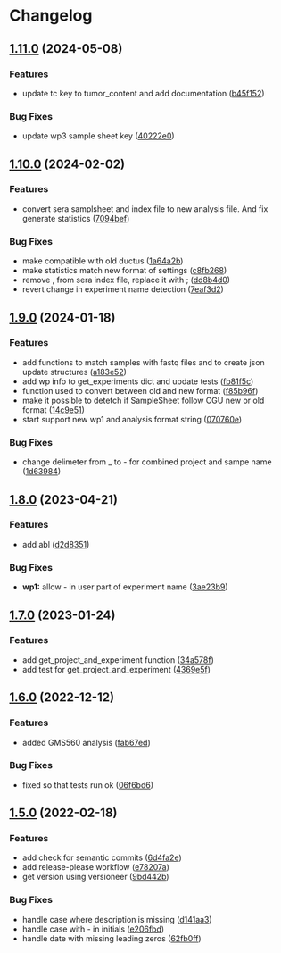 # Changelog

## [1.11.0](https://www.github.com/clinical-genomics-uppsala/ductus-core/compare/v1.10.0...v1.11.0) (2024-05-08)


### Features

* update tc key to tumor_content and add documentation ([b45f152](https://www.github.com/clinical-genomics-uppsala/ductus-core/commit/b45f152573aa0e47d97395e708a08b9da205e8ad))


### Bug Fixes

* update wp3 sample sheet key ([40222e0](https://www.github.com/clinical-genomics-uppsala/ductus-core/commit/40222e05633ef368d5fa061b98d9f04fcdf20022))

## [1.10.0](https://www.github.com/clinical-genomics-uppsala/ductus-core/compare/v1.9.0...v1.10.0) (2024-02-02)


### Features

* convert sera samplsheet and index file to new analysis file. And fix generate statistics ([7094bef](https://www.github.com/clinical-genomics-uppsala/ductus-core/commit/7094befa5d1f7477deea0518b574745915b932e0))


### Bug Fixes

* make compatible with old ductus ([1a64a2b](https://www.github.com/clinical-genomics-uppsala/ductus-core/commit/1a64a2b7c8070d1d9f3df86ca6f16e4fe6415ccd))
* make statistics match new format of settings ([c8fb268](https://www.github.com/clinical-genomics-uppsala/ductus-core/commit/c8fb26876078125cd22a322b4a0ac09534af60c0))
* remove , from sera index file, replace it with ; ([dd8b4d0](https://www.github.com/clinical-genomics-uppsala/ductus-core/commit/dd8b4d0664a14ab76daba7dc08c9a908099f43e3))
* revert change in experiment name detection ([7eaf3d2](https://www.github.com/clinical-genomics-uppsala/ductus-core/commit/7eaf3d2b39476e132c206ab41cbcac835ba99ecc))

## [1.9.0](https://www.github.com/clinical-genomics-uppsala/ductus-core/compare/v1.8.0...v1.9.0) (2024-01-18)


### Features

* add functions to match samples with fastq files and to create json update structures ([a183e52](https://www.github.com/clinical-genomics-uppsala/ductus-core/commit/a183e5258f96d58a9aacc14ecf7aad45795969ce))
* add wp info to get_experiments dict and update tests ([fb81f5c](https://www.github.com/clinical-genomics-uppsala/ductus-core/commit/fb81f5cace035c9fdb2d15e8208518621d5b6984))
* function used to convert between old and new format ([f85b96f](https://www.github.com/clinical-genomics-uppsala/ductus-core/commit/f85b96f2f0bd18da1ce69c805876517d88c5a0bf))
* make it possible to detetch if SampleSheet follow CGU new or old format ([14c9e51](https://www.github.com/clinical-genomics-uppsala/ductus-core/commit/14c9e51140524601cfebf1ec299a45368659ab51))
* start support new wp1 and analysis format string ([070760e](https://www.github.com/clinical-genomics-uppsala/ductus-core/commit/070760e62000a22907652da5b33a348ee6ccda29))


### Bug Fixes

* change delimeter from _ to - for combined project and sampe name ([1d63984](https://www.github.com/clinical-genomics-uppsala/ductus-core/commit/1d63984745e49958be2ec44e9f9e5280d4da45b2))

## [1.8.0](https://www.github.com/clinical-genomics-uppsala/ductus-core/compare/v1.7.0...v1.8.0) (2023-04-21)


### Features

* add abl ([d2d8351](https://www.github.com/clinical-genomics-uppsala/ductus-core/commit/d2d8351655a1775ba275c5f4348ce8a107a8bab3))


### Bug Fixes

* **wp1:** allow - in user part of experiment name ([3ae23b9](https://www.github.com/clinical-genomics-uppsala/ductus-core/commit/3ae23b930153686cebbca9504ee8bb9edf53a149))

## [1.7.0](https://www.github.com/clinical-genomics-uppsala/ductus-core/compare/v1.6.0...v1.7.0) (2023-01-24)


### Features

* add get_project_and_experiment function ([34a578f](https://www.github.com/clinical-genomics-uppsala/ductus-core/commit/34a578fabf782e2f74b61e4b758ce701b89c7e37))
* add test for get_project_and_experiment ([4369e5f](https://www.github.com/clinical-genomics-uppsala/ductus-core/commit/4369e5f210b5be78c3dad4fb3e06d7afe0f3a638))

## [1.6.0](https://www.github.com/clinical-genomics-uppsala/ductus-core/compare/v1.5.0...v1.6.0) (2022-12-12)


### Features

* added GMS560 analysis ([fab67ed](https://www.github.com/clinical-genomics-uppsala/ductus-core/commit/fab67ed08c75d9be64ddbceb22faff35f7f66aa9))


### Bug Fixes

* fixed so that tests run ok ([06f6bd6](https://www.github.com/clinical-genomics-uppsala/ductus-core/commit/06f6bd66e8c51ed64bb22921eb71700260c94095))

## [1.5.0](https://www.github.com/clinical-genomics-uppsala/ductus-core/compare/v1.4.0...v1.5.0) (2022-02-18)


### Features

* add check for semantic commits ([6d4fa2e](https://www.github.com/clinical-genomics-uppsala/ductus-core/commit/6d4fa2e66df94532b1c4857e6951151b75f1e174))
* add release-please workflow ([e78207a](https://www.github.com/clinical-genomics-uppsala/ductus-core/commit/e78207a9a90a70b651f567ce0b13ae8038a20658))
* get version using versioneer ([9bd442b](https://www.github.com/clinical-genomics-uppsala/ductus-core/commit/9bd442baaa260a62aaf54cc8232df615c0d2d492))


### Bug Fixes

* handle case where description is missing ([d141aa3](https://www.github.com/clinical-genomics-uppsala/ductus-core/commit/d141aa3628804a40518be192d78275deb0194c2c))
* handle case with - in initials ([e206fbd](https://www.github.com/clinical-genomics-uppsala/ductus-core/commit/e206fbd0e22f784e54dfe44402e33df16eaf161c))
* handle date with missing leading zeros ([62fb0ff](https://www.github.com/clinical-genomics-uppsala/ductus-core/commit/62fb0ff04bd9297862856204483a047a28549480))
